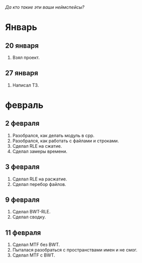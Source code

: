 *Да кто такие эти ваши неймспейсы?*

# Январь
## 20 января
 1. Взял проект.
## 27 января
 1. Написал ТЗ.
# февраль
## 2 февраля
 1. Разобрался, как делать модуль в cpp.
 2. Разобрался, как работать с файлами и строками.
 3. Сделал RLE на сжатие.
 4. Сделал замеры времени.
 ## 3 февраля
 1. Сделал RLE на расжатие.
 2. Сделал перебор файлов.
 ## 9 февраля
 1. Сделал BWT-RLE.
 2. Сделал сводку.
 ## 11 февраля
 1. Сделал MTF без BWT.
 2. Пыталася разобраться с пространствами имен и не смог.
 3. Сделал MTF с BWT.
